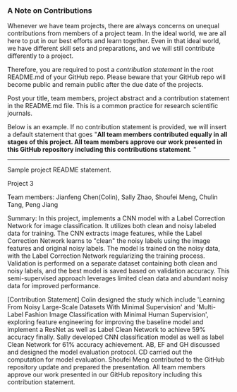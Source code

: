 ### A Note on Contributions

Whenever we have team projects, there are always concerns on unequal contributions from members of a project team. In the ideal world, we are all here to put in our best efforts and learn together. Even in that ideal world, we have different skill sets and preparations, and we will still contribute differently to a project. 

Therefore, you are required to post a *contribution statement* in the root README.md of your GitHub repo. Please beware that your GitHub repo will become public and remain public after the due date of the projects. 

Post your title, team members, project abstract and a contribution statement in the README.md file.  This is a common practice for research scientific journals. 

Below is an example. If no contribution statement is provided, we will insert a default statement that goes "**All team members contributed equally in all stages of this project. All team members approve our work presented in this GitHub repository including this contributions statement**. "

---
Sample project README statement.

Project 3

Team members: Jianfeng Chen(Colin), Sally Zhao, Shoufei Meng, Chulin Tang, Peng Jiang

Summary: In this project, implements a CNN model with a Label Correction Network for image classification. It utilizes both clean and noisy labeled data for training. The CNN extracts image features, while the Label Correction Network learns to "clean" the noisy labels using the image features and original noisy labels. The model is trained on the noisy data, with the Label Correction Network regularizing the training process. Validation is performed on a separate dataset containing both clean and noisy labels, and the best model is saved based on validation accuracy. This semi-supervised approach leverages limited clean data and abundant noisy data for improved performance.

[Contribution Statement] Colin designed the study which include 'Learning From Noisy Large-Scale Datasets With Minimal Supervision' and 'Multi-Label Fashion Image Classification with Minimal Human Supervision', exploring feature engineering for improving the baseline model and implement a ResNet as well as Label Clean Network to achieve 59% accuracy finally. Sally developed CNN classification model as well as label Clean Network for 61% accuracy achievement. AB, EF and GH discussed and designed the model evaluation protocol. CD carried out the computation for model evaluation. Shoufei Meng contributed to the GitHub repository update and prepared the presentation. All team members approve our work presented in our GitHub repository including this contribution statement.
